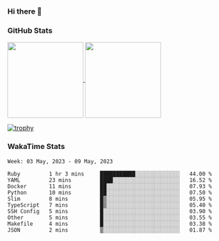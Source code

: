 ### Hi there 👋

### GitHub Stats

<a href="https://github.com/anuraghazra/github-readme-stats">
  <img align="center" height="170px" src="https://github-readme-stats.vercel.app/api/top-langs/?username=tksfjt1024&layout=compact&count_private=true&show_icons=true&show_icons=true&theme=graywhite" />
</a>
<a href="https://github.com/anuraghazra/github-readme-stats">
  <img align="center" height="170px" src="https://github-readme-stats.vercel.app/api?username=tksfjt1024&count_private=true&show_icons=true&show_icons=true&theme=graywhite" />
</a>

[![trophy](https://github-profile-trophy.vercel.app/?username=tksfjt1024)](https://github.com/ryo-ma/github-profile-trophy)

### WakaTime Stats

<!--START_SECTION:waka-->
```text
Week: 03 May, 2023 - 09 May, 2023

Ruby         1 hr 3 mins     ███████████░░░░░░░░░░░░░░   44.00 % 
YAML         23 mins         ████░░░░░░░░░░░░░░░░░░░░░   16.52 % 
Docker       11 mins         ██░░░░░░░░░░░░░░░░░░░░░░░   07.93 % 
Python       10 mins         ██░░░░░░░░░░░░░░░░░░░░░░░   07.50 % 
Slim         8 mins          █▒░░░░░░░░░░░░░░░░░░░░░░░   05.95 % 
TypeScript   7 mins          █▒░░░░░░░░░░░░░░░░░░░░░░░   05.40 % 
SSH Config   5 mins          █░░░░░░░░░░░░░░░░░░░░░░░░   03.90 % 
Other        5 mins          █░░░░░░░░░░░░░░░░░░░░░░░░   03.55 % 
Makefile     4 mins          █░░░░░░░░░░░░░░░░░░░░░░░░   03.38 % 
JSON         2 mins          ▒░░░░░░░░░░░░░░░░░░░░░░░░   01.87 % 
```
<!--END_SECTION:waka-->
